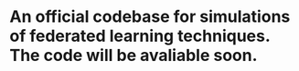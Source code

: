 # An official codebase for simulations of federated learning techniques. The code will be avaliable soon.
